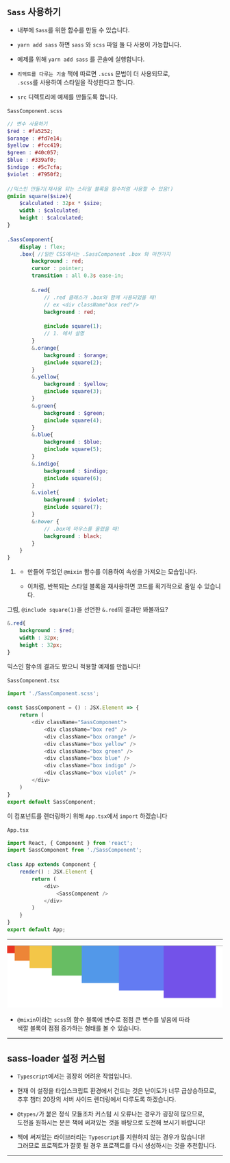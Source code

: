    <br>

## `Sass` 사용하기

* 내부에 `Sass`를 위한 함수를 만들 수 있습니다.

* `yarn add sass` 하면 `sass` 와 `scss` 파일 둘 다 사용이 가능합니다.

* 예제를 위해 `yarn add sass` 를 콘솔에 실행합니다.

* `리액트를 다루는 기술` 책에 따르면 `.scss` 문법이 더 사용되므로,<br>
`.scss`를 사용하여 스타일을 작성한다고 합니다.

* `src` 디렉토리에 예제를 만들도록 합니다.

`SassComponent.scss`
```scss
// 변수 사용하기
$red : #fa5252;
$orange : #fd7e14;
$yellow : #fcc419;
$green : #40c057;
$blue : #339af0;
$indigo : #5c7cfa;
$violet : #7950f2;

//믹스인 만들기(재사용 되는 스타일 블록을 함수처럼 사용할 수 있음!)
@mixin square($size){
    $calculated : 32px * $size;
    width : $calculated;
    height : $calculated;
}

.SassComponent{
    display : flex;
    .box{ //일반 CSS에서는 .SassComponent .box 와 마찬가지
        background : red;
        cursor : pointer;
        transition : all 0.3s ease-in;

        &.red{
            // .red 클래스가 .box와 함께 사용되었을 때!
            // ex <div className"box red"/>
            background : red;

            @include square(1);
            // 1. 에서 설명
        }
        &.orange{
            background : $orange;
            @include square(2);
        }
        &.yellow{
            background : $yellow;
            @include square(3);
        }
        &.green{
            background : $green;
            @include square(4);
        }
        &.blue{
            background : $blue;
            @include square(5);
        }
        &.indigo{
            background : $indigo;
            @include square(6);
        }
        &.violet{
            background : $violet;
            @include square(7);
        }
        &:hover {
            // .box에 마우스를 올렸을 때!
            background : black;
        }
    }
}
```

1. * 만들어 두었던 `@mixin` 함수를 이용하여 속성을 가져오는 모습입니다.

    * 이처럼, 반복되는 스타일 블록을 재사용하면 코드를 획기적으로 줄일 수 있습니다.

그럼, `@include square(1)`을 선언한 `&.red`의 결과만 봐볼까요?

```scss
&.red{
    background : $red;
    width : 32px;
    height : 32px;
}
```
믹스인 함수의 결과도 봤으니 적용할 예제를 만듭니다!

`SassComponent.tsx`
```typescript
import './SassComponent.scss';

const SassComponent = () : JSX.Element => {
    return (
        <div className="SassComponent">
            <div className="box red" />
            <div className="box orange" />
            <div className="box yellow" />
            <div className="box green" />
            <div className="box blue" />
            <div className="box indigo" />
            <div className="box violet" />
        </div>
    )
}
export default SassComponent;
```

이 컴포넌트를 렌더링하기 위해 `App.tsx`에서 `import` 하겠습니다

`App.tsx`
```typescript
import React, { Component } from 'react';
import SassComponent from './SassComponent';

class App extends Component {
    render() : JSX.Element {
        return (
            <div>
                <SassComponent />
            </div>
        )
    }
}
export default App;
```

<hr>

![colorBlock1](../../../img/react-img/ch09-img/colorBlock_1.png)

* `@mixin`이라는 `scss`의 함수 블록에 변수로 점점 큰 변수를 넣음에 따라<br>
색깔 블록이 점점 증가하는 형태를 볼 수 있습니다.

<hr>

## sass-loader 설정 커스텀

* `Typescript`에서는 굉장히 어려운 작업입니다.

* 현재 이 설정을 타입스크립트 환경에서 건드는 것은 난이도가 너무 급상승하므로,<br>
 추후 챕터 20장의 서버 사이드 렌더링에서 다루도록 하겠습니다.

* `@types/`가 붙은 정식 모듈조차 커스텀 시 오류나는 경우가 굉장히 많으므로, <br>
도전을 원하시는 분은 책에 써져있는 것을 바탕으로 도전해 보시기 바랍니다!

* 책에 써져있는 라이브러리는 `Typescript`를 지원하지 않는 경우가 많습니다! <br>
그러므로 프로젝트가 잘못 될 경우 프로젝트를 다시 생성하시는 것을 추천합니다.

<hr>